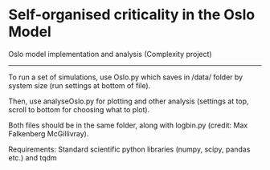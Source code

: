 # Self-organised criticality in the Oslo Model
Oslo model implementation and analysis (Complexity project)

---

To run a set of simulations, use Oslo.py which saves in /data/ folder by system size (run settings at bottom of file).

Then, use analyseOslo.py for plotting and other analysis (settings at top, scroll to bottom for choosing what to plot).

Both files should be in the same folder, along with logbin.py (credit: Max Falkenberg McGillivray).

Requirements: Standard scientific python libraries (numpy, scipy, pandas etc.) and tqdm
